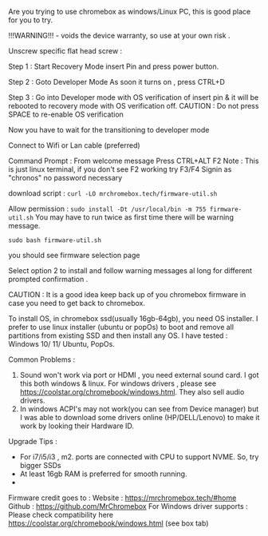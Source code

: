 Are you trying to use chromebox as windows/Linux PC, this is good place for you to try. 

!!!WARNING!!! - voids the device warranty, so use at your own risk . 

Unscrew specific flat head screw : 


Step 1 : Start Recovery Mode
insert Pin and press power button. 

Step 2 : Goto Developer Mode
As soon it turns on , press CTRL+D 

Step 3 : Go into Developer mode with OS verification of 
insert pin & it will be rebooted to recovery mode with OS verification off. 
CAUTION : Do not press SPACE to re-enable OS verification 

Now you have to wait for the transitioning to developer mode 



Connect to Wifi or Lan cable (preferred) 

Command Prompt : 
From welcome message Press CTRL+ALT F2 
Note : This is just linux terminal, if you don't see F2 working try F3/F4 
Signin as "chronos" no password necessary  

download script : 
```curl -LO mrchromebox.tech/firmware-util.sh``` 

Allow permission : 
```sudo install -Dt /usr/local/bin -m 755 firmware-util.sh``` 
You may have to run twice as first time there will be warning message. 

```sudo bash firmware-util.sh``` 

you should see firmware selection page

Select option 2 to install and follow warning messages al long for different prompted confirmation .

CAUTION : It is a good idea keep back up of you chromebox firmware in case you need to get back to chromebox. 

To install OS, in chromebox ssd(usually 16gb-64gb), you need OS installer. I prefer to use linux installer (ubuntu or popOs) to boot and remove all partitions from existing SSD and then install any OS. 
I have tested : Windows 10/ 11/ Ubuntu, PopOs. 

Common Problems : 
1. Sound won't work via port or HDMI , you need external sound card. I got this both windows & linux. For windows drivers , please see https://coolstar.org/chromebook/windows.html. They also sell audio drivers. 
2. In windows ACPI's may not work(you can see from Device manager) but I was able to download some drivers online (HP/DELL/Lenovo) to make it work by looking their Hardware ID. 


Upgrade Tips : 
- For i7/i5/i3 , m2. ports are connected with CPU to support NVME. So, try bigger SSDs
- At least 16gb RAM is preferred for smooth running. 
- 
Firmware credit goes to :
Website : https://mrchromebox.tech/#home
Github : https://github.com/MrChromebox
For Windows driver supports : Please check compatibility here https://coolstar.org/chromebook/windows.html (see box tab) 
